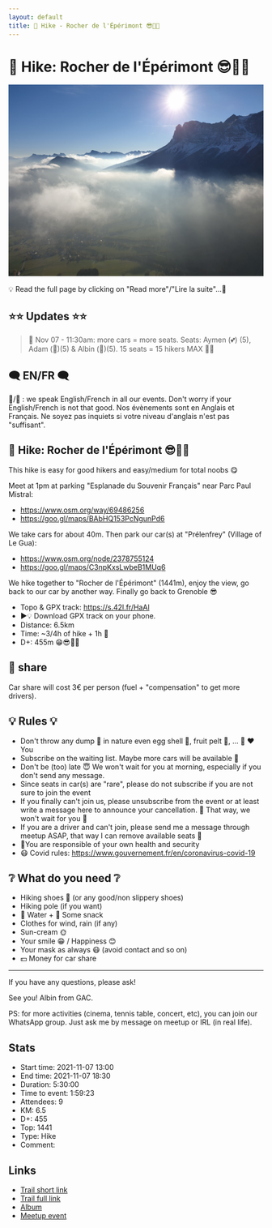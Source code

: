 ```yaml
---
layout: default
title: 🥾 Hike - Rocher de l'Épérimont 😎🍁🍂
---
```


# 🥾 Hike: Rocher de l'Épérimont 😎🍁🍂

![2021-11-07](../img/orig/2021-11-07.jpg)

💡 Read the full page by clicking on "Read more"/"Lire la suite"...💜

##  ⭐⭐ Updates ⭐⭐ 
> 📅 Nov 07 - 11:30am: more cars = more seats. Seats: Aymen (💕) (5), Adam (💖)(5) & Albin (🌭)(5). 15 seats = 15 hikers MAX 🚶‍♂️

##  🗨️ EN/FR 🗨️ 
🦅/🐓 : we speak English/French in all our events. Don't worry if your English/French is not that good. Nos évènements sont en Anglais et Français. Ne soyez pas inquiets si votre niveau d'anglais n'est pas "suffisant".

##  🥾 Hike: Rocher de l'Épérimont 😎🍁🍂 
This hike is easy for good hikers and easy/medium for total noobs 😋

Meet at 1pm at parking "Esplanade du Souvenir Français" near Parc Paul Mistral:
- https://www.osm.org/way/69486256
- https://goo.gl/maps/BAbHQ153PcNgunPd6

We take cars for about 40m. Then park our car(s) at "Prélenfrey" (Village of Le Gua):
- https://www.osm.org/node/2378755124
- https://goo.gl/maps/C3npKxsLwbeB1MUq6

We hike together to "Rocher de l'Épérimont" (1441m), enjoy the view, go back to our car by another way. Finally go back to Grenoble 😎

* Topo & GPX track: https://s.42l.fr/HaAl
* ▶💡 Download GPX track on your phone.
* Distance: 6.5km
* Time: ~3/4h of hike + 1h 🚗
* D+: 455m 😁😎🦔🐓

##  🚗 share 
Car share will cost 3€ per person (fuel + "compensation" to get more drivers).

##  💡 Rules 💡 
- Don't throw any dump 🚮 in nature even egg shell 🥚, fruit pelt 🍌, ... 🌳 ❤️ You
- Subscribe on the waiting list. Maybe more cars will be available 🚗
- Don't be (too) late 😇 We won't wait for you at morning, especially if you don't send any message.
- Since seats in car(s) are "rare", please do not subscribe if you are not sure to join the event
- If you finally can't join us, please unsubscribe from the event or at least write a message here to announce your cancellation. 💜 That way, we won't wait for you 💜
- If you are a driver and can't join, please send me a message through meetup ASAP, that way I can remove available seats 🚗
- 💟You are responsible of your own health and security
- 😷 Covid rules: https://www.gouvernement.fr/en/coronavirus-covid-19

##  ❔ What do you need ❔ 
- Hiking shoes 🥾 (or any good/non slippery shoes)
- Hiking pole (if you want)
- 🧃 Water + 🍫 Some snack
- Clothes for wind, rain (if any)
- Sun-cream 🌞
- Your smile 😁 / Happiness 😊
- Your mask as always 😷 (avoid contact and so on)
- 💵 Money for car share

-----------------------
If you have any questions, please ask!

See you! Albin from GAC.

PS: for more activities (cinema, tennis table, concert, etc), you can join our WhatsApp group. Just ask me by message on meetup or IRL (in real life).

## Stats

- Start time: 2021-11-07 13:00
- End time: 2021-11-07 18:30
- Duration: 5:30:00
- Time to event: 1:59:23
- Attendees: 9
- KM: 6.5
- D+: 455
- Top: 1441
- Type: Hike
- Comment: 

## Links

- [Trail short link](https://s.42l.fr/HaAl)
- [Trail full link]()
- [Album](https://binnette.github.io/GacImg2021/2021-11-07-🥾-Hike-Rocher-de-lEperimont-😎🍁🍂.html)
- [Meetup event](https://www.meetup.com/grenoble-adventure-club-english-french/events/281924819/)
